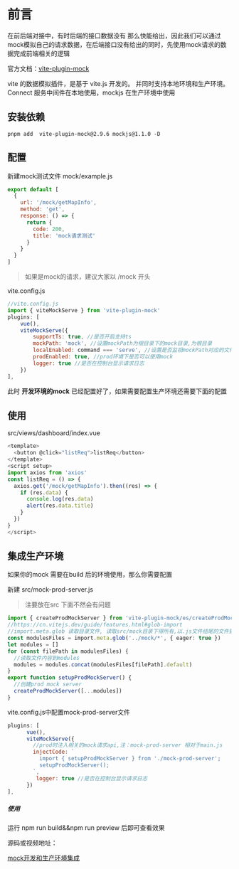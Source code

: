 # 前言

在前后端对接中，有时后端的接口数据没有 那么快能给出，因此我们可以通过mock模拟自己的请求数据，在后端接口没有给出的同时，先使用mock请求的数据完成前端相关的逻辑

官方文档：[vite-plugin-mock](https://github.com/anncwb/vite-plugin-mock/blob/HEAD/README.zh_CN.md)  

 vite 的数据模拟插件，是基于 vite.js 开发的。 并同时支持本地环境和生产环境。 Connect 服务中间件在本地使用，mockjs 在生产环境中使用 



## 安装依赖

```shell
pnpm add  vite-plugin-mock@2.9.6 mockjs@1.1.0 -D
```

## 配置

新建mock测试文件   mock/example.js

```javascript
export default [
  {
    url: '/mock/getMapInfo',
    method: 'get',
    response: () => {
      return {
        code: 200,
        title: 'mock请求测试'
      }
    }
  }
]
```

>如果是mock的请求，建议大家以 /mock 开头

vite.config.js

```javascript
//vite.config.js
import { viteMockServe } from 'vite-plugin-mock'
plugins: [
    vue(),
    viteMockServe({
        supportTs: true, //是否开启支持ts
        mockPath: 'mock', //设置mockPath为根目录下的mock目录,为根目录
        localEnabled: command === 'serve', //设置是否监视mockPath对应的文件夹内文件中的更改
        prodEnabled: true, //prod环境下是否可以使用mock
        logger: true //是否在控制台显示请求日志
    })
],
```

此时 **开发环境的mock** 已经配置好了，如果需要配置生产环境还需要下面的配置

## 使用

src/views/dashboard/index.vue

```javascript
<template>
  <button @click="listReq">listReq</button>
</template>
<script setup>
import axios from 'axios'
const listReq = () => {
  axios.get('/mock/getMapInfo').then((res) => {
    if (res.data) {
      console.log(res.data)
      alert(res.data.title)
    }
  })
}
</script>
```





## 集成生产环境

如果你的mock 需要在build 后的环境使用，那么你需要配置

新建 src/mock-prod-server.js

>注要放在src 下面不然会有问题

```typescript
import { createProdMockServer } from 'vite-plugin-mock/es/createProdMockServer'
//https://cn.vitejs.dev/guide/features.html#glob-import
//import.meta.glob 读取目录文件, 读取src/mock目录下得所有,以.js文件结尾的文件到modulesFiles中
const modulesFiles = import.meta.glob('../mock/*', { eager: true })
let modules = []
for (const filePath in modulesFiles) {
  //读取文件内容到modules
  modules = modules.concat(modulesFiles[filePath].default)
}
export function setupProdMockServer() {
  //创建prod mock server
  createProdMockServer([...modules])
}
```

vite.config.js中配置mock-prod-server文件

```javascript
plugins: [
      vue(),
      viteMockServe({
        //prod时注入相关的mock请求api,注：mock-prod-server 相对于main.js
        injectCode: ` 
          import { setupProdMockServer } from './mock-prod-server';
          setupProdMockServer();
        `,
         logger: true //是否在控制台显示请求日志
      })
],
```

##### 使用

运行  npm run build&&npm run preview   后即可查看效果



源码或视频地址：

[mock开发和生产环境集成](https://gitee.com/jzfai/vue3-admin-learn-code/tree/mock%E5%BC%80%E5%8F%91%E5%92%8C%E7%94%9F%E4%BA%A7%E7%8E%AF%E5%A2%83%E9%9B%86%E6%88%90/)